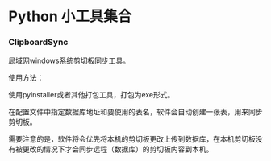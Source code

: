 # Python 小工具集合

### ClipboardSync 

局域网windows系统剪切板同步工具。

使用方法：

使用pyinstaller或者其他打包工具，打包为exe形式。

在配置文件中指定数据库地址和要使用的表名，软件会自动创建一张表，用来同步剪切板。

需要注意的是，软件将会优先将本机的剪切板更改上传到数据库，在本机剪切板没有被更改的情况下才会同步远程（数据库）的剪切板内容到本机。



